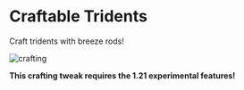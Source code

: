 # Craftable Tridents
Craft tridents with breeze rods!

![crafting](https://github.com/Craemon/Craftable-Tridents/assets/121398546/45c306db-a0ce-4c6f-a9ee-3a90bd722c86)

**This crafting tweak requires the 1.21 experimental features!**

